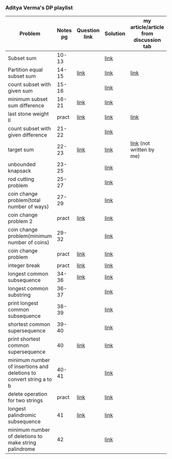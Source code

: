 ### Aditya Verma's DP playlist

<!-- ||  | [link]() | [link]() |  | -->
| Problem | Notes pg | Question link | Solution | my article/article from discussion tab |
| --- | --- | --- | --- | --- |
| Subset sum | 10-13 | | [link](https://github.com/Drishty06/Data-Structures-and-Algorithms/blob/main/Dynamic%20Progamming/01%20subsetSum.cpp) |  |
| Partition equal subset sum | 14-15 | [link](https://leetcode.com/problems/partition-equal-subset-sum/submissions/) | [link](https://github.com/Drishty06/Data-Structures-and-Algorithms/blob/main/Dynamic%20Progamming/02%20partition%20equal%20subset%20sum.cpp) | [link](https://leetcode.com/problems/partition-equal-subset-sum/discuss/1725697/recursion-greatermemoization-greaterbottom-up-(as-per-Aditya-Verma's-dp-playlist)-oror-well-commented) | 
| count subset with given sum | 15-16 |  | [link](https://github.com/Drishty06/Data-Structures-and-Algorithms/blob/main/Dynamic%20Progamming/03%20count%20subset%20with%20given%20sum.cpp) |  |
| minimum subset sum difference | 16-21 | [link](https://practice.geeksforgeeks.org/problems/minimum-sum-partition3317/1/#) | [link](https://github.com/Drishty06/Data-Structures-and-Algorithms/blob/main/Dynamic%20Progamming/04%20minimum%20subset%20sum%20difference.cpp) |  |
| last stone weight II | pract | [link](https://leetcode.com/problems/last-stone-weight-ii/) | [link](https://github.com/Drishty06/Data-Structures-and-Algorithms/blob/main/Dynamic%20Progamming/04.01%20last%20stone%20weight%20II.cpp) | [link](https://leetcode.com/problems/last-stone-weight-ii/discuss/1725708/similar-to-minimum-subset-sum-difference-aditya-vermas-stylerecursion-memoization-optimized-dp) |
| count subset with given difference | 21-22 |  | [link](https://github.com/Drishty06/Data-Structures-and-Algorithms/blob/main/Dynamic%20Progamming/05%20count%20subset%20with%20given%20difference.cpp) |  |
| target sum | 22-23 | [link](https://leetcode.com/problems/target-sum/) | [link](https://github.com/Drishty06/Data-Structures-and-Algorithms/blob/main/Dynamic%20Progamming/06%20target%20sum.cpp) | [link](https://leetcode.com/problems/target-sum/discuss/1247293/C%2B%2B-oror-Bottom-Up-DP) (not written by me) |
| unbounded knapsack | 23-25 |  | [link](https://github.com/Drishty06/Data-Structures-and-Algorithms/blob/main/Dynamic%20Progamming/07%20unbounded%20knapsack.cpp) |  |
| rod cutting problem | 25-27 | | [link](https://github.com/Drishty06/Data-Structures-and-Algorithms/blob/main/Dynamic%20Progamming/08%20rod%20cutting%20problem.cpp) | |
| coin change problem(total number of ways) | 27-29 | | [link](https://github.com/Drishty06/Data-Structures-and-Algorithms/blob/main/Dynamic%20Progamming/09%20coin%20change%20problem(total%20number%20of%20ways).cpp) | |
| coin change problem 2 | pract | [link](https://leetcode.com/problems/coin-change-2/) | [link](https://github.com/Drishty06/Data-Structures-and-Algorithms/blob/main/Dynamic%20Progamming/09.01%20coin%20change%20problem2.cpp) | |
| coin change problem(minimum number of coins) | 29-32 | | [link](https://github.com/Drishty06/Data-Structures-and-Algorithms/blob/main/Dynamic%20Progamming/10%20coin%20change%20problem%20(minimum%20number%20of%20coins).cpp) | |
| coin change problem | pract | [link](https://leetcode.com/problems/coin-change/) | [link](https://github.com/Drishty06/Data-Structures-and-Algorithms/blob/main/Dynamic%20Progamming/10.01%20coin%20change%20problem.cpp) | |
| integer break | pract | [link](https://leetcode.com/problems/integer-break/) | [link](https://github.com/Drishty06/Data-Structures-and-Algorithms/blob/main/Dynamic%20Progamming/11.01%20integer%20break.cpp) | |
| longest common subsequence | 34-36 | [link](https://leetcode.com/problems/longest-common-subsequence) | [link](https://github.com/Drishty06/Data-Structures-and-Algorithms/blob/main/Dynamic%20Progamming/12%20longest%20common%20subsequence.cpp) | |
| longest common substring | 36-37 |  | [link](https://github.com/Drishty06/Data-Structures-and-Algorithms/blob/main/Dynamic%20Progamming/13%20longest%20common%20substring.cpp) | |
| print longest common subsequence | 38-39 | | [link](https://github.com/Drishty06/Data-Structures-and-Algorithms/blob/main/Dynamic%20Progamming/14%20print%20longest%20common%20subsequence.cpp) | |
| shortest common supersequence | 39-40 | | [link](https://github.com/Drishty06/Data-Structures-and-Algorithms/blob/main/Dynamic%20Progamming/15%20shortest%20common%20supersequence.cpp) | | 
| print shortest common supersequence | 40 | [link](https://leetcode.com/problems/shortest-common-supersequence/) | [link](https://github.com/Drishty06/Data-Structures-and-Algorithms/blob/main/Dynamic%20Progamming/16%20print%20shortest%20common%20supersequence.cpp) ||
| minimum number of insertions and deletions to convert string a to b | 40-41 | | [link](https://github.com/Drishty06/Data-Structures-and-Algorithms/blob/main/Dynamic%20Progamming/17%20minimum%20number%20of%20insertions%20and%20deletions%20to%20convert%20string%20a%20to%20b.cpp) ||
| delete operation for two strings | pract | [link](https://leetcode.com/problems/delete-operation-for-two-strings/) | [link](https://github.com/Drishty06/Data-Structures-and-Algorithms/blob/main/Dynamic%20Progamming/17.01%20delete%20operation%20for%20two%20strings.cpp) | |
| longest palindromic subsequence | 41 | [link](https://leetcode.com/problems/longest-palindromic-subsequence) | [link](https://github.com/Drishty06/Data-Structures-and-Algorithms/blob/main/Dynamic%20Progamming/18%20longest%20palindromic%20subsequence.cpp) | |
| minimum number of deletions to make string palindrome | 42 |  | [link](https://github.com/Drishty06/Data-Structures-and-Algorithms/blob/main/Dynamic%20Progamming/19%20minimum%20number%20of%20deletions%20to%20make%20string%20palindrome.cpp) ||
